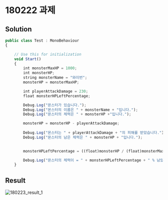 ﻿# 180222 과제

## Solution

```javascript
public class Test : MonoBehaviour
{

    // Use this for initialization
    void Start()
    {
        int monsterMaxHP = 1000;
        int monsterHP;
        string monsterName = "와이번";
        monsterHP = monsterMaxHP;

        int playerAttackDamage = 230;
        float monsterHPLeftPercentage;

        Debug.Log("몬스터가 있습니다.");
        Debug.Log("몬스터의 이름은 " + monsterName + "입니다.");
        Debug.Log("몬스터의 체력은 " + monsterHP +"입니다.");

        monsterHP = monsterHP - playerAttackDamage;
        
        Debug.Log("몬스터는 " + playerAttackDamage + "의 피해를 받았습니다.");
        Debug.Log("몬스터의 남은 체력은 " + monsterHP + "입니다.");
        

        monsterHPLeftPercentage = ((float)monsterHP / (float)monsterMaxHP) * 100;

        Debug.Log("몬스터의 체력이 = " + monsterHPLeftPercentage + " % 남았습니다.");
    }
```

## Result

![180223_result_1](https://user-images.githubusercontent.com/6358827/36575588-1458ede6-188f-11e8-85c7-31394e4a4429.png)